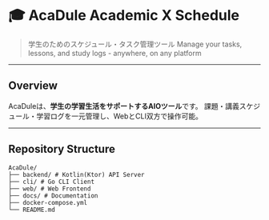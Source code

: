 # 🎓 AcaDule Academic X Schedule

> 学生のためのスケジュール・タスク管理ツール
> Manage your tasks, lessons, and study logs - anywhere, on any platform

---

## Overview

AcaDuleは、**学生の学習生活をサポートするAIOツール**です。
課題・講義スケジュール・学習ログを一元管理し、WebとCLI双方で操作可能。

---

## Repository Structure
```
AcaDule/
├── backend/ # Kotlin(Ktor) API Server
├── cli/ # Go CLI Client
├── web/ # Web Frontend
├── docs/ # Documentation
├── docker-compose.yml
└── README.md
```
